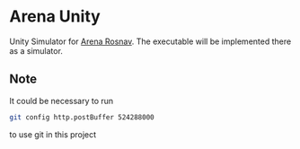 # Arena Unity
Unity Simulator for [Arena Rosnav](https://github.com/Arena-Rosnav/arena-rosnav). The executable will be implemented there as a simulator.

## Note
It could be necessary to run 
```bash
git config http.postBuffer 524288000
```
to use git in this project
